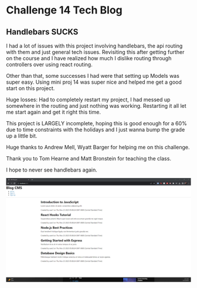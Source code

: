 # Challenge 14 Tech Blog

## Handlebars SUCKS

I had a lot of issues with this project involving handlebars, the api routing with them and just general tech issues. Revisiting this after getting further on the course and I have realized
how much I dislike routing through controllers over using react routing.

Other than that, some successes I had were that setting up Models was super easy. Using mini proj 14 was super nice and helped me get a good start on this project.

Huge losses: Had to completely restart my project, I had messed up somewhere in the routing and just nothing was working. Restarting it all let me start again and get it right this time.

This project is LARGELY incomplete, hoping this is good enough for a 60% due to time constraints with the holidays and I just wanna bump the grade up a little bit.

Huge thanks to Andrew Mell, Wyatt Barger for helping me on this challenge.

Thank you to Tom Hearne and Matt Bronstein for teaching the class.

I hope to never see handlebars again.


![largely incomplete project lol](challenge14ss.png)